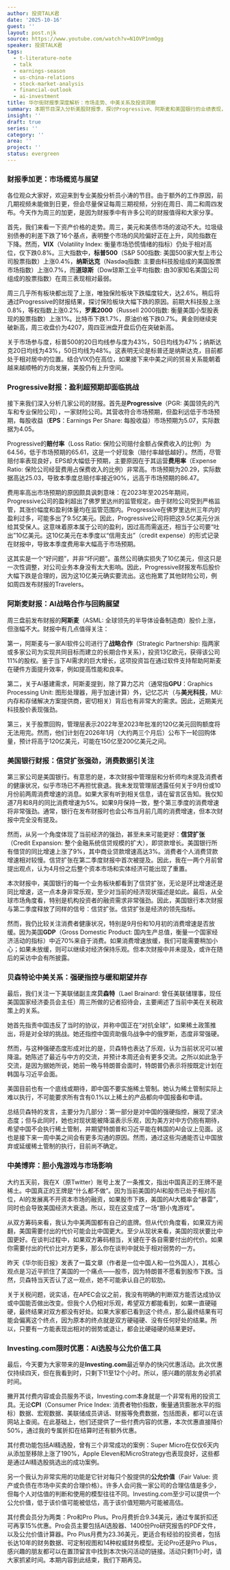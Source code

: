 ```yaml
---
author: 投资TALK君
date: '2025-10-16'
guest: ''
layout: post.njk
source: https://www.youtube.com/watch?v=N1OVP1nmOgg
speaker: 投资TALK君
tags:
  - t-literature-note
  - talk
  - earnings-season
  - us-china-relations
  - stock-market-analysis
  - financial-outlook
  - ai-investment
title: 华尔街财报季深度解析：市场走势、中美关系及投资洞察
summary: 本期节目深入分析美股财报季，探讨Progressive、阿斯麦和美国银行的业绩表现，并解读贝森特对中美关系的最新看法，展望市场前景。
insight: ''
draft: true
series: ''
category: ''
area: ''
project: ''
status: evergreen
---
```

### 财报季加更：市场概览与展望

各位观众大家好，欢迎来到专业美股分析员小涛的节目。由于额外的工作原因，前几期视频未能做到日更，但会尽量保证每周三期视频，分别在周日、周二和周四发布。今天作为周三的加更，是因为财报季中有许多公司的财报值得和大家分享。

首先，我们来看一下资产价格的走势。周三，美元和美债市场的波动不大。垃圾级别债券的利差下跌了16个基点，表明整个市场的风险偏好正在上升，风险指数在下降。然而，**VIX**（Volatility Index: 衡量市场恐慌情绪的指标）仍处于相对高位，仅下跌0.8%。三大指数中，**标普500**（S&P 500指数: 美国500家大型上市公司股票指数）上涨0.4%，**纳斯达克**（Nasdaq指数: 主要由科技股组成的美国股票市场指数）上涨0.7%，而**道琼斯**（Dow琼斯工业平均指数: 由30家知名美国公司组成的股票指数）在周三表现相对最弱。

周三几乎所有板块都出现了上涨，唯独保险板块下跌幅度较大，达2.6%。稍后将通过Progressive的财报结果，探讨保险板块大幅下跌的原因。前期大科技股上涨0.8%，等权指数上涨0.2%，**罗素2000**（Russell 2000指数: 衡量美国小型股表现的股票指数）上涨1%。比特币下跌1.7%，原油价格下跌0.7%。黄金则继续突破新高，周三收盘价为4207，周四亚洲盘开盘后仍在突破新高。

关于市场参与度，标普500的20日均线参与度为43%，50日均线为47%；纳斯达克20日均线为43%，50日均线为48%。这表明无论是标普还是纳斯达克，目前都处于相对居中的位置。结合VIX仍在高位，如果接下来中美之间的贸易关系能朝着越来越顺畅的方向发展，美股仍有上升空间。

### Progressive财报：盈利超预期却面临挑战

接下来我们深入分析几家公司的财报。首先是**Progressive**（PGR: 美国领先的汽车和专业保险公司），一家财险公司。其营收符合市场预期，但盈利远低于市场预期，每股收益（**EPS**：Earnings Per Share: 每股收益）市场预期为5.07，实际数据为4.05。

Progressive的**赔付率**（Loss Ratio: 保险公司赔付金额占保费收入的比例）为64.56，低于市场预期的65.61，这是一个好现象（赔付率越低越好）。然而，尽管赔付率表现良好，EPS却大幅低于预期，主要原因在于其运营**费用率**（Expense Ratio: 保险公司经营费用占保费收入的比例）非常高。市场预期为20.29，实际数据高达25.03，导致本季度总赔付率接近90%，远高于市场预期的86.47。

费用率高出市场预期的原因颇具讽刺意味：在2023年至2025年期间，Progressive公司的盈利超出了佛罗里达州的监管规定。由于财险公司受到严格监管，其涨价幅度和盈利体量均在监管范围内。Progressive在佛罗里达州三年内的盈利过多，可能多出了9.5亿美元。因此，Progressive公司将把这9.5亿美元分派给其受保人。这意味着原本属于公司的盈利，因过高而需返还，相当于公司要“吐出”10亿美元。这10亿美元在本季度以“信用支出”（credit expense）的形式记录在财报中，导致本季度费用率大幅高于市场预期。

这其实是一个“好问题”，并非“坏问题”。虽然公司确实损失了10亿美元，但这只是一次性调整，对公司业务本身没有太大影响。因此，Progressive财报发布后股价大幅下跌是合理的，因为这10亿美元确实要流出。这也拖累了其他财险公司，例如周四发布财报的Travelers。

### 阿斯麦财报：AI战略合作与回购展望

周三盘前发布财报的**阿斯麦**（ASML: 全球领先的半导体设备制造商）股价上涨，但涨幅不大。财报中有几点值得关注：

第一，阿斯麦与一家AI软件公司进行了**战略合作**（Strategic Partnership: 指两家或多家公司为实现共同目标而建立的长期合作关系），投资13亿欧元，获得该公司11%的股权。鉴于当下AI需求的巨大增长，这项投资旨在通过软件支持帮助阿斯麦在硬件方面提升效率，例如提高性能和良率。

第二，关于AI基建需求，阿斯麦提到，除了算力芯片（通常指**GPU**：Graphics Processing Unit: 图形处理器，用于加速计算）外，记忆芯片（与**美光科技**，MU: 内存和存储解决方案提供商，密切相关）背后也有非常大的需求。因此，近期美光科技股价表现强劲。

第三，关于股票回购，管理层表示2022年至2023年批准的120亿美元回购额度将无法用完。然而，他们计划在2026年1月（大约两三个月后）公布下一轮回购体量，预计将高于120亿美元，可能在150亿至200亿美元之间。

### 美国银行财报：信贷扩张强劲，消费数据引关注

第三家公司是美国银行。有意思的是，本次财报中管理层和分析师均未提及消费者的健康状况，似乎市场已不再担忧衰退。我未发现管理层透露任何关于9月份或10月份前两周消费增速的消息。如果大家有听到相关信息，请在留言区告知。我仅知道7月和8月的同比消费增速为5%。如果9月保持一致，整个第三季度的消费增速将非常强劲。通常，银行在发布财报时也会公布当月前几周的消费增速，但本次财报中完全没有提及。

然而，从另一个角度体现了当前经济的强劲，甚至未来可能更好：**信贷扩张**（Credit Expansion: 整个金融系统信贷规模的扩大），即贷款增长。美国银行所有借贷的同比增速上涨了9%，其中商业贷款增速高达3%。消费者个人消费贷款增速相对较慢。信贷扩张在第二季度财报中首次被提及。因此，我在一两个月前曾提出观点，认为4月份之后整个资本市场和实体经济可能出现了重置。

本次财报中，美国银行的每一个业务板块都看到了信贷扩张，无论是环比增速还是同比增速，这一点本身非常乐观，至少对当前的经济现状描述是如此。最后，从全球市场角度看，特别是机构投资者的融资需求非常强劲。因此，美国银行本次财报与第二季度释放了同样的信号：信贷扩张。信贷扩张是经济的领先指标。

然而，我仍比较关注消费者健康状况，特别是9月份和10月初的消费增速是否放缓。因为美国**GDP**（Gross Domestic Product: 国内生产总值，衡量一个国家经济活动的指标）中近70%来自于消费。如果消费增速放缓，我们可能需要稍加小心；如果未放缓，则可以继续对经济保持乐观。但本次财报中并未提及，或许在随后的采访中会有所披露。

### 贝森特论中美关系：强硬指控与缓和期望并存

最后，我们关注一下美联储副主席**贝森特**（Lael Brainard: 曾任美联储理事，现任美国国家经济委员会主任）周三所做的记者招待会，主要阐述了当前中美在关税政策上的关系。

她首先指责中国违反了当时的协议，并称中国正在“对抗全球”，如果稀土政策推出，将是对全球的挑战。她还指控中国资助俄乌战争中的俄罗斯，态度非常强硬。

然而，与这种强硬态度形成对比的是，贝森特也表达了乐观，认为当前状况可以被降温。她陈述了最近与中方的交流，并预计本周还会有更多交流。之所以如此急于交流，是因为据她所说，她前一晚与特朗普会面时，特朗普仍表示将按既定计划在韩国与习近平会面。

美国目前也有一个底线或期待，即中国不要实施稀土管制。她认为稀土管制实际上难以执行，不可能要求所有含有0.1%以上稀土的产品都向中国报备和申请。

总结贝森特的发言，主要分为几部分：第一部分是对中国的强硬指控，展现了坚决态度；但与此同时，她也对现状能被降温表示乐观，因为美方对中方仍抱有期待，希望中国不会执行稀土管制，并期望特朗普和习近平能在韩国的AI会议上见面。这也是接下来一周中美之间会有更多沟通的原因。然而，通过这些沟通能否让中国放弃或延缓稀土管制的执行，目前尚不确定。

### 中美博弈：胆小鬼游戏与市场影响

大约五天前，我在X（原Twitter）账号上发了一条推文，指出中国真正的王牌不是稀土。中国真正的王牌是“什么都不做”。因为当前美国的AI和股市已处于相对高位，AI的发展离不开资本市场的融资，如果股市下跌，美国的AI大概率会“暴雷”，同时也会导致美国经济大衰退。所以，现在这变成了一场“胆小鬼游戏”。

从双方筹码来看，我认为中美两国都有自己的底牌。但从代价角度看，如果双方闹翻，美国需要付出的代价可能会比中国更大。至少从现状来看，美国的现状要比中国更好。在谈判过程中，如果双方筹码相当，关键在于各自需要付出的代价。如果你需要付出的代价比对方更多，那么你在谈判中就处于相对弱势的一方。

昨天《华尔街日报》发表了一篇文章（作者是一位中国人和一位外国人），其核心观点是习近平抓住了美国的一个痛点——股市，因为特朗普不愿看到股市下跌。当然，贝森特当天否认了这一观点，她不可能承认自己的软肋。

关于关税问题，说实话，在APEC会议之前，我没有明确的判断双方能否达成协议或中国能否做出改变。但我个人仍相对乐观，希望双方都能看到，如果一直硬碰硬，最终结果对双方都没有好处。如果大家都已看到这个终点，那么最终结果有可能会偏离这个终点，因为原本的终点就是双方硬碰硬、没有任何好处的结果。所以，只要有一方能表现出相对的弱势或退让，都会比硬碰硬的结果更好。

### Investing.com限时优惠：AI选股与公允价值工具

最后，今天要为大家带来的是**Investing.com**最近举办的快闪优惠活动。此次优惠仅持续四天，但在我看到时，只剩下11至12个小时。所以，感兴趣的朋友务必抓紧时间。

撇开其付费内容或会员服务不谈，Investing.com本身就是一个非常有用的投资工具。无论**CPI**（Consumer Price Index: 消费者物价指数，衡量通货膨胀水平的指标）数据、宏观数据、美联储成员讲话、财报等免费数据，包括图表，都可以在该网站上查阅。在此基础上，他们还提供了一些付费内容的优惠，本次优惠直接降价50%，通过我的专属折扣在结算时还有额外优惠。

其付费功能包括AI精选股，曾有三个非常成功的案例：Super Micro在仅仅6天内从添加至移除上涨了190%，Apple Eleven和MicroStrategy也表现良好，这些都是通过AI精选股挑选出的成功案例。

另一个我认为非常实用的功能是它针对每只个股提供的**公允价值**（Fair Value: 资产或负债在市场中买卖的合理价格）。许多人会问我一家公司的合理估值是多少，但每个人对估值的判断和使用的模型往往不同。Investing.com至少可以提供一个公允价值，低于该价值可能被低估，高于该价值短期内可能被高估。

其付费会员分为两类：Pro和Pro Plus。Pro月费折合9.34美元，通过专属折扣还可再享15%优惠。Pro会员主要包括AI选股器、1400份Pro研究报告的PDF文件，以及公允价值计算器。Pro Plus月费为23.36美元，更适合有经验的投资者，包括长达10年的财务数据、可定制视图和14种权威财务模型。无论Pro还是Pro Plus，感兴趣的朋友都可以在置顶留言中找到本次快闪活动的链接。活动只剩11小时，请大家抓紧时间。本期内容到此结束，我们下期再见。